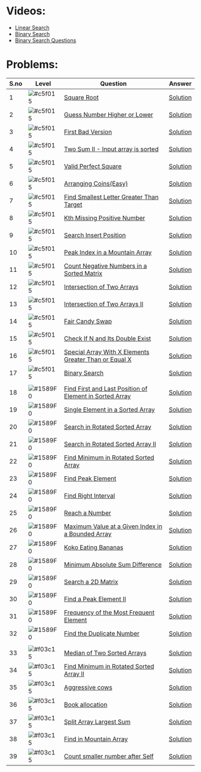 # Videos:

- [Linear Search](https://youtu.be/_HRA37X8N_Q)
- [Binary Search](https://youtu.be/f6UU7V3szVw)
- [Binary Search Questions](https://youtu.be/W9QJ8HaRvJQ)

# Problems:

| S.no | Level                                                           | Question                                                                                                                                          | Answer                                              |
| ---- | --------------------------------------------------------------- | ------------------------------------------------------------------------------------------------------------------------------------------------- | --------------------------------------------------- |
| 1    | ![#c5f015](https://via.placeholder.com/15/c5f015/000000?text=+) | [Square Root](https://leetcode.com/problems/sqrtx/)                                                                                               | [Solution](./Square_Root.java)                      |
| 2    | ![#c5f015](https://via.placeholder.com/15/c5f015/000000?text=+) | [Guess Number Higher or Lower](https://leetcode.com/problems/guess-number-higher-or-lower/)                                                       | [Solution](./guess_number_higher_or_lower.java)     |
| 3    | ![#c5f015](https://via.placeholder.com/15/c5f015/000000?text=+) | [First Bad Version](https://leetcode.com/problems/first-bad-version/)                                                                             | [Solution](./First_Bad_Version.java)                |
| 4    | ![#c5f015](https://via.placeholder.com/15/c5f015/000000?text=+) | [Two Sum II - Input array is sorted](https://leetcode.com/problems/two-sum-ii-input-array-is-sorted/)                                             | [Solution](./Two_Sum_II_Input_array_is_sorted.java) |
| 5    | ![#c5f015](https://via.placeholder.com/15/c5f015/000000?text=+) | [Valid Perfect Square](https://leetcode.com/problems/valid-perfect-square/)                                                                       | [Solution](./Valid_Perfect_Square.java)             |
| 6    | ![#c5f015](https://via.placeholder.com/15/c5f015/000000?text=+) | [Arranging Coins(Easy)](https://leetcode.com/problems/arranging-coins/)                                                                           | [Solution](./.java)                                 |
| 7    | ![#c5f015](https://via.placeholder.com/15/c5f015/000000?text=+) | [Find Smallest Letter Greater Than Target](https://leetcode.com/problems/find-smallest-letter-greater-than-target/)                               | [Solution](./.java)                                 |
| 8    | ![#c5f015](https://via.placeholder.com/15/c5f015/000000?text=+) | [Kth Missing Positive Number](https://leetcode.com/problems/kth-missing-positive-number/)                                                         | [Solution](./.java)                                 |
| 9    | ![#c5f015](https://via.placeholder.com/15/c5f015/000000?text=+) | [Search Insert Position](https://leetcode.com/problems/search-insert-position/)                                                                   | [Solution](./.java)                                 |
| 10   | ![#c5f015](https://via.placeholder.com/15/c5f015/000000?text=+) | [Peak Index in a Mountain Array](https://leetcode.com/problems/peak-index-in-a-mountain-array/)                                                   | [Solution](./.java)                                 |
| 11   | ![#c5f015](https://via.placeholder.com/15/c5f015/000000?text=+) | [Count Negative Numbers in a Sorted Matrix](https://leetcode.com/problems/count-negative-numbers-in-a-sorted-matrix/)                             | [Solution](./.java)                                 |
| 12   | ![#c5f015](https://via.placeholder.com/15/c5f015/000000?text=+) | [Intersection of Two Arrays](https://leetcode.com/problems/intersection-of-two-arrays/)                                                           | [Solution](./.java)                                 |
| 13   | ![#c5f015](https://via.placeholder.com/15/c5f015/000000?text=+) | [Intersection of Two Arrays II](https://leetcode.com/problems/intersection-of-two-arrays-ii/)                                                     | [Solution](./.java)                                 |
| 14   | ![#c5f015](https://via.placeholder.com/15/c5f015/000000?text=+) | [Fair Candy Swap](https://leetcode.com/problems/fair-candy-swap/)                                                                                 | [Solution](./.java)                                 |
| 15   | ![#c5f015](https://via.placeholder.com/15/c5f015/000000?text=+) | [Check If N and Its Double Exist](https://leetcode.com/problems/check-if-n-and-its-double-exist/)                                                 | [Solution](./.java)                                 |
| 16   | ![#c5f015](https://via.placeholder.com/15/c5f015/000000?text=+) | [Special Array With X Elements Greater Than or Equal X](https://leetcode.com/problems/special-array-with-x-elements-greater-than-or-equal-x/)     | [Solution](./.java)                                 |
| 17   | ![#c5f015](https://via.placeholder.com/15/c5f015/000000?text=+) | [Binary Search](https://leetcode.com/problems/binary-search/)                                                                                     | [Solution](./.java)                                 |
|      |                                                                 |                                                                                                                                                   |                                                     |
| 18   | ![#1589F0](https://via.placeholder.com/15/1589F0/000000?text=+) | [Find First and Last Position of Element in Sorted Array](https://leetcode.com/problems/find-first-and-last-position-of-element-in-sorted-array/) | [Solution](./.java)                                 |
| 19   | ![#1589F0](https://via.placeholder.com/15/1589F0/000000?text=+) | [Single Element in a Sorted Array](https://leetcode.com/problems/single-element-in-a-sorted-array/)                                               | [Solution](./.java)                                 |
| 20   | ![#1589F0](https://via.placeholder.com/15/1589F0/000000?text=+) | [Search in Rotated Sorted Array](https://leetcode.com/problems/search-in-rotated-sorted-array/)                                                   | [Solution](./.java)                                 |
| 21   | ![#1589F0](https://via.placeholder.com/15/1589F0/000000?text=+) | [Search in Rotated Sorted Array II](https://leetcode.com/problems/search-in-rotated-sorted-array-ii/)                                             | [Solution](./.java)                                 |
| 22   | ![#1589F0](https://via.placeholder.com/15/1589F0/000000?text=+) | [Find Minimum in Rotated Sorted Array](https://leetcode.com/problems/find-minimum-in-rotated-sorted-array/)                                       | [Solution](./.java)                                 |
| 23   | ![#1589F0](https://via.placeholder.com/15/1589F0/000000?text=+) | [Find Peak Element](https://leetcode.com/problems/find-peak-element/)                                                                             | [Solution](./.java)                                 |
| 24   | ![#1589F0](https://via.placeholder.com/15/1589F0/000000?text=+) | [Find Right Interval](https://leetcode.com/problems/find-right-interval/)                                                                         | [Solution](./.java)                                 |
| 25   | ![#1589F0](https://via.placeholder.com/15/1589F0/000000?text=+) | [Reach a Number](https://leetcode.com/problems/reach-a-number/)                                                                                   | [Solution](./.java)                                 |
| 26   | ![#1589F0](https://via.placeholder.com/15/1589F0/000000?text=+) | [Maximum Value at a Given Index in a Bounded Array](https://leetcode.com/problems/maximum-value-at-a-given-index-in-a-bounded-array/)             | [Solution](./.java)                                 |
| 27   | ![#1589F0](https://via.placeholder.com/15/1589F0/000000?text=+) | [Koko Eating Bananas](https://leetcode.com/problems/koko-eating-bananas/)                                                                         | [Solution](./.java)                                 |
| 28   | ![#1589F0](https://via.placeholder.com/15/1589F0/000000?text=+) | [Minimum Absolute Sum Difference](https://leetcode.com/problems/minimum-absolute-sum-difference/)                                                 | [Solution](./.java)                                 |
| 29   | ![#1589F0](https://via.placeholder.com/15/1589F0/000000?text=+) | [Search a 2D Matrix](https://leetcode.com/problems/search-a-2d-matrix/)                                                                           | [Solution](./.java)                                 |
| 30   | ![#1589F0](https://via.placeholder.com/15/1589F0/000000?text=+) | [Find a Peak Element II](https://leetcode.com/problems/find-a-peak-element-ii/)                                                                   | [Solution](./.java)                                 |
| 31   | ![#1589F0](https://via.placeholder.com/15/1589F0/000000?text=+) | [Frequency of the Most Frequent Element](https://leetcode.com/problems/frequency-of-the-most-frequent-element/)                                   | [Solution](./.java)                                 |
| 32   | ![#1589F0](https://via.placeholder.com/15/1589F0/000000?text=+) | [Find the Duplicate Number](https://leetcode.com/problems/find-the-duplicate-number/)                                                             | [Solution](./.java)                                 |
|      |                                                                 |                                                                                                                                                   |                                                     |
| 33   | ![#f03c15](https://via.placeholder.com/15/f03c15/000000?text=+) | [Median of Two Sorted Arrays](https://leetcode.com/problems/median-of-two-sorted-arrays/)                                                         | [Solution](./.java)                                 |
| 34   | ![#f03c15](https://via.placeholder.com/15/f03c15/000000?text=+) | [Find Minimum in Rotated Sorted Array II](https://leetcode.com/problems/find-minimum-in-rotated-sorted-array-ii/)                                 | [Solution](./.java)                                 |
| 35   | ![#f03c15](https://via.placeholder.com/15/f03c15/000000?text=+) | [Aggressive cows](https://www.spoj.com/problems/AGGRCOW/)                                                                                         | [Solution](./.java)                                 |
| 36   | ![#f03c15](https://via.placeholder.com/15/f03c15/000000?text=+) | [Book allocation](https://www.geeksforgeeks.org/allocate-minimum-number-pages/)                                                                   | [Solution](./.java)                                 |
| 37   | ![#f03c15](https://via.placeholder.com/15/f03c15/000000?text=+) | [Split Array Largest Sum](https://leetcode.com/problems/split-array-largest-sum/)                                                                 | [Solution](./.java)                                 |
| 38   | ![#f03c15](https://via.placeholder.com/15/f03c15/000000?text=+) | [Find in Mountain Array](https://leetcode.com/problems/find-in-mountain-array/)                                                                   | [Solution](./.java)                                 |
| 39   | ![#f03c15](https://via.placeholder.com/15/f03c15/000000?text=+) | [Count smaller number after Self](https://leetcode.com/problems/count-of-smaller-numbers-after-self/)                                             | [Solution](./.java)                                 |
